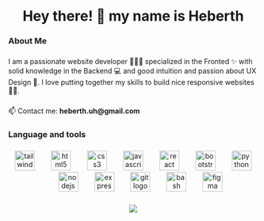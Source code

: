 <h1 align="center">Hey there! 👋 my name is Heberth</h1>

###

<h3 align="left">About Me</h3>

###

<p align="left">I am a passionate website developer 👨🏽‍💻 specialized in the Fronted ✨ with solid knowledge in the Backend 💻 and good intuition and passion about UX Design 🎨. I love putting together my skills to build nice responsive websites 🚀🤓.</p>

###

<p align="left">📫 Contact me: <strong>heberth.uh@gmail.com</strong></p>

###

<h3 align="left">Language and tools</h3>

###

<div align="center">
  <img src="https://skillicons.dev/icons?i=tailwind" height="40" alt="tailwindcss logo"  />
  <img width="25" />
  <img src="https://skillicons.dev/icons?i=html" height="40" alt="html5 logo"  />
  <img width="25" />
  <img src="https://skillicons.dev/icons?i=css" height="40" alt="css3 logo"  />
  <img width="25" />
  <img src="https://skillicons.dev/icons?i=js" height="40" alt="javascript logo"  />
  <img width="25" />
  <img src="https://skillicons.dev/icons?i=react" height="40" alt="react logo"  />
  <img width="25" />
  <img src="https://skillicons.dev/icons?i=bootstrap" height="40" alt="bootstrap logo"  />
  <img width="25" />
  <img src="https://skillicons.dev/icons?i=py" height="40" alt="python logo"  />
  <img width="25" />
  <img src="https://skillicons.dev/icons?i=nodejs" height="40" alt="nodejs logo"  />
  <img width="25" />
  <img src="https://skillicons.dev/icons?i=express" height="40" alt="express logo"  />
  <img width="25" />
  <img src="https://skillicons.dev/icons?i=git" height="40" alt="git logo"  />
  <img width="25" />
  <img src="https://skillicons.dev/icons?i=bash" height="40" alt="bash logo"  />
  <img width="25" />
  <img src="https://skillicons.dev/icons?i=figma" height="40" alt="figma logo"  />
</div>

###

<div align="center">
  <img src="https://visitor-badge.laobi.icu/badge?page_id=heberth-uh.heberth-uh&"  />
</div>

###
